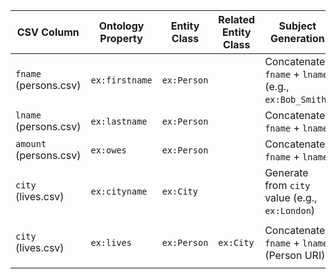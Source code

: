 | CSV Column            | Ontology Property | Entity Class | Related Entity Class | Subject Generation                        | Join Condition                     | Datatype          | Language Annotations |
|-----------------------|-------------------|--------------|----------------------|-------------------------------------------|-----------------------------------|-------------------|----------------------|
| `fname` (persons.csv) | `ex:firstname`    | `ex:Person`  |                      | Concatenate `fname` + `lname` (e.g., `ex:Bob_Smith`) |                                   | `xsd:string`      |                      |
| `lname` (persons.csv) | `ex:lastname`     | `ex:Person`  |                      | Concatenate `fname` + `lname`             |                                   | `xsd:string`      |                      |
| `amount` (persons.csv)| `ex:owes`         | `ex:Person`  |                      | Concatenate `fname` + `lname`             |                                   | `xsd:double`      |                      |
| `city` (lives.csv)    | `ex:cityname`     | `ex:City`    |                      | Generate from `city` value (e.g., `ex:London`) |                                   | `xsd:langString`  | `@en`                |
| `city` (lives.csv)    | `ex:lives`        | `ex:Person`  | `ex:City`            | Concatenate `fname` + `lname` (Person URI)| Match to `ex:City` URI from `city` |   |                      |
